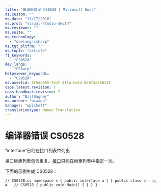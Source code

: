 ```yaml
---
title: "编译器错误 CS0528 | Microsoft Docs"
ms.custom: ""
ms.date: "11/17/2016"
ms.prod: "visual-studio-dev14"
ms.reviewer: ""
ms.suite: ""
ms.technology: 
  - "devlang-csharp"
ms.tgt_pltfrm: ""
ms.topic: "article"
f1_keywords: 
  - "CS0528"
dev_langs: 
  - "CSharp"
helpviewer_keywords: 
  - "CS0528"
ms.assetid: 8f5dde55-7e4f-4ffa-be14-0e0f3a538118
caps.latest.revision: 7
caps.handback.revision: 7
author: "BillWagner"
ms.author: "wiwagn"
manager: "wpickett"
translationtype: Human Translation
---
```

# 编译器错误 CS0528
“interface”已经在接口列表中列出  
  
 接口继承列表包含重复。[接口](../../csharp/language-reference/keywords/interface.md)只能在继承列表中指定一次。  
  
 下面的示例生成 CS0528：  
  
```  
// CS0528.cs namespace x { public interface a { } public class b : a, a   // CS0528 { public void Main() { } } }  
```